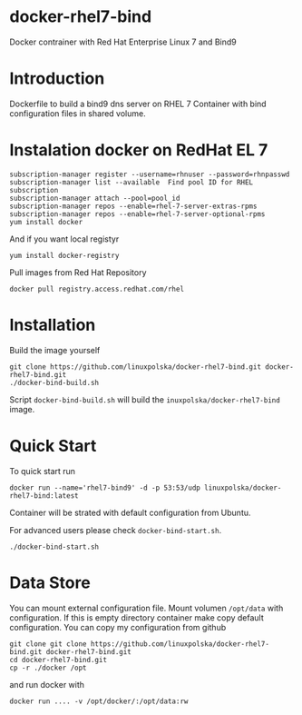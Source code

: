 docker-rhel7-bind
=================

Docker contrainer with Red Hat Enterprise Linux 7 and Bind9

# Introduction
Dockerfile to build a bind9 dns server on RHEL 7 Container with bind configuration files in shared volume.

# Instalation docker on RedHat EL 7

```
subscription-manager register --username=rhnuser --password=rhnpasswd
subscription-manager list --available  Find pool ID for RHEL subscription
subscription-manager attach --pool=pool_id
subscription-manager repos --enable=rhel-7-server-extras-rpms
subscription-manager repos --enable=rhel-7-server-optional-rpms
yum install docker 
```
And if you want local registyr

```
yum install docker-registry
```

Pull images from Red Hat Repository 

```
docker pull registry.access.redhat.com/rhel
```

# Installation
Build the image yourself

```
git clone https://github.com/linuxpolska/docker-rhel7-bind.git docker-rhel7-bind.git
./docker-bind-build.sh
```
Script `docker-bind-build.sh` will build the `inuxpolska/docker-rhel7-bind` image. 

# Quick Start
To quick start run
```
docker run --name='rhel7-bind9' -d -p 53:53/udp linuxpolska/docker-rhel7-bind:latest
```
Container will be strated with default configuration from Ubuntu.

For advanced users please check `docker-bind-start.sh`.
```
./docker-bind-start.sh
```

# Data Store
You can mount external configuration file. Mount volumen `/opt/data` with configuration. If this is empty directory container make copy default configuration.
You can copy my configuration from github
```
git clone git clone https://github.com/linuxpolska/docker-rhel7-bind.git docker-rhel7-bind.git
cd docker-rhel7-bind.git 
cp -r ./docker /opt
```
and run docker with
```
docker run .... -v /opt/docker/:/opt/data:rw 
```
